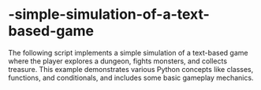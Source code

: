 # -simple-simulation-of-a-text-based-game
The following script implements a simple simulation of a text-based game where the player explores a dungeon, fights monsters, and collects treasure. This example demonstrates various Python concepts like classes, functions, and conditionals, and includes some basic gameplay mechanics. 
